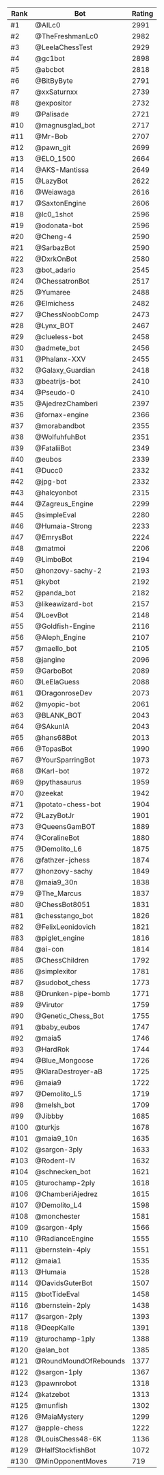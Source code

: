 Rank|Bot|Rating
---|---|---
#1|@AILc0|2991
#2|@TheFreshmanLc0|2982
#3|@LeelaChessTest|2929
#4|@gc1bot|2898
#5|@abcbot|2818
#6|@BitByByte|2791
#7|@xxSaturnxx|2739
#8|@expositor|2732
#9|@Palisade|2721
#10|@magnusglad_bot|2717
#11|@Mr-Bob|2707
#12|@pawn_git|2699
#13|@ELO_1500|2664
#14|@AKS-Mantissa|2649
#15|@LazyBot|2622
#16|@Weiawaga|2616
#17|@SaxtonEngine|2606
#18|@lc0_1shot|2596
#19|@odonata-bot|2596
#20|@Cheng-4|2590
#21|@SarbazBot|2590
#22|@DxrkOnBot|2580
#23|@bot_adario|2545
#24|@ChessatronBot|2517
#25|@Yumaree|2488
#26|@Elmichess|2482
#27|@ChessNoobComp|2473
#28|@Lynx_BOT|2467
#29|@clueless-bot|2458
#30|@admete_bot|2456
#31|@Phalanx-XXV|2455
#32|@Galaxy_Guardian|2418
#33|@beatrijs-bot|2410
#34|@Pseudo-0|2410
#35|@AjedrezChamberi|2397
#36|@fornax-engine|2366
#37|@morabandbot|2355
#38|@WolfuhfuhBot|2351
#39|@FataliiBot|2349
#40|@eubos|2339
#41|@Ducc0|2332
#42|@jpg-bot|2332
#43|@halcyonbot|2315
#44|@Zagreus_Engine|2299
#45|@simpleEval|2280
#46|@Humaia-Strong|2233
#47|@EmrysBot|2224
#48|@matmoi|2206
#49|@LimboBot|2194
#50|@honzovy-sachy-2|2193
#51|@kybot|2192
#52|@panda_bot|2182
#53|@likeawizard-bot|2157
#54|@LoevBot|2148
#55|@Goldfish-Engine|2116
#56|@Aleph_Engine|2107
#57|@maello_bot|2105
#58|@jangine|2096
#59|@GarboBot|2089
#60|@LeElaGuess|2088
#61|@DragonroseDev|2073
#62|@myopic-bot|2061
#63|@BLANK_BOT|2043
#64|@SAkunIA|2043
#65|@hans68Bot|2013
#66|@TopasBot|1990
#67|@YourSparringBot|1973
#68|@Karl-bot|1972
#69|@pythasaurus|1959
#70|@zeekat|1942
#71|@potato-chess-bot|1904
#72|@LazyBotJr|1901
#73|@QueensGamBOT|1889
#74|@CoralineBot|1880
#75|@Demolito_L6|1875
#76|@fathzer-jchess|1874
#77|@honzovy-sachy|1849
#78|@maia9_30n|1838
#79|@The_Marcus|1837
#80|@ChessBot8051|1831
#81|@chesstango_bot|1826
#82|@FelixLeonidovich|1821
#83|@piglet_engine|1816
#84|@ai-con|1814
#85|@ChessChildren|1792
#86|@simplexitor|1781
#87|@sudobot_chess|1773
#88|@Drunken-pipe-bomb|1771
#89|@Virutor|1759
#90|@Genetic_Chess_Bot|1755
#91|@baby_eubos|1747
#92|@maia5|1746
#93|@HardRok|1744
#94|@Blue_Mongoose|1726
#95|@KlaraDestroyer-aB|1725
#96|@maia9|1722
#97|@Demolito_L5|1719
#98|@melsh_bot|1709
#99|@Jibbby|1685
#100|@turkjs|1678
#101|@maia9_10n|1635
#102|@sargon-3ply|1633
#103|@Rodent-IV|1632
#104|@schnecken_bot|1621
#105|@turochamp-2ply|1618
#106|@ChamberiAjedrez|1615
#107|@Demolito_L4|1598
#108|@monchester|1581
#109|@sargon-4ply|1566
#110|@RadianceEngine|1555
#111|@bernstein-4ply|1551
#112|@maia1|1535
#113|@Humaia|1528
#114|@DavidsGuterBot|1507
#115|@botTideEval|1458
#116|@bernstein-2ply|1438
#117|@sargon-2ply|1393
#118|@DeepKalle|1391
#119|@turochamp-1ply|1388
#120|@alan_bot|1385
#121|@RoundMoundOfRebounds|1377
#122|@sargon-1ply|1367
#123|@pawnrobot|1318
#124|@katzebot|1313
#125|@munfish|1302
#126|@MaiaMystery|1299
#127|@apple-chess|1222
#128|@LouisChess48-6K|1136
#129|@HalfStockfishBot|1072
#130|@MinOpponentMoves|719
